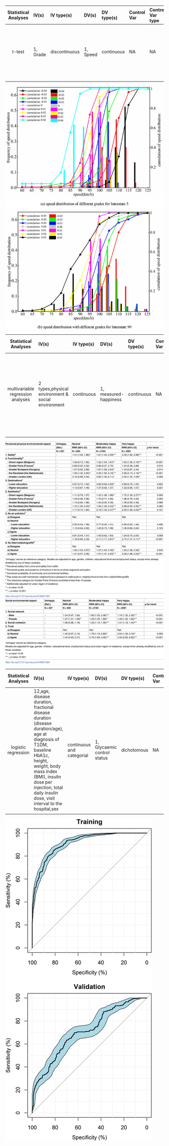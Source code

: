 
| **Statistical Analyses**	|  **IV(s)**  |  **IV type(s)** |  **DV(s)**  |  **DV type(s)**  |  **Control Var** | **Control Var type**  | **Question to be answered** | **_H0_** | **alpha** | **link to paper**| 
|:----------:|:----------|:------------|:-------------|:-------------|:------------|:------------- |:------------------|:----:|:-------:|:-------|
t-test	| 1, Grade | discontinuous | 1, Speed| continuous | NA | NA | 	Does Grade variation on interstate highways affect the speed | The average speed for the grade i = the expected speed at the grade i  | 0.05 | [Evaluating the impacts of grades on vehicular speeds on interstate highways](https://journals.plos.org/plosone/article?id=10.1371/journal.pone.0184142) |
  |||||||||
  
![image](https://github.com/YuchenDing/PUI2018_yd1402/blob/master/HW6_yd1402/t-test.PNG)


| **Statistical Analyses**	|  **IV(s)**  |  **IV type(s)** |  **DV(s)**  |  **DV type(s)**  |  **Control Var** | **Control Var type**  | **Question to be answered** | **_H0_** | **alpha** | **link to paper**| 
|:----------:|:----------|:------------|:-------------|:-------------|:------------|:------------- |:------------------|:----:|:-------:|:-------|
multivariable regression analyses	| 2 types,physical environment & social environment | continuous | 1, measured-happiness| continuous | NA | NA | 	How much does physical environment and social environment factors accounted for by linear combination of  measured-happiness in European adults | The physical and social environment do not effect measured-happiness of people | 0.05 | [Contextual correlates of happiness in European adults](https://journals.plos.org/plosone/article?id=10.1371/journal.pone.0190387) |
  |||||||||

![image](https://github.com/YuchenDing/PUI2018_yd1402/blob/master/HW6_yd1402/correlation1.PNG)
![image](https://github.com/YuchenDing/PUI2018_yd1402/blob/master/HW6_yd1402/correlation2.PNG)


| **Statistical Analyses**	|  **IV(s)**  |  **IV type(s)** |  **DV(s)**  |  **DV type(s)**  |  **Control Var** | **Control Var type**  | **Question to be answered** | **_H0_** | **alpha** | **link to paper**| 
|:----------:|:----------|:------------|:-------------|:-------------|:------------|:------------- |:------------------|:----:|:-------:|:-------|
logistic regression	| 12,age, disease duration, fractional disease duration (disease duration/age), age at diagnosis of T1DM, baseline HbA1c, height, weight, body mass index (BMI), insulin dose per injection, total daily insulin dose, visit interval to the hospital,sex | continuous and categorial | 1, Glycaemic control status| dichotomous | NA | NA | 	What the odds probability of the satisfactory glycaemic control as patient characteristics changes  | HbA1c( patient characteristics i) = HbA1c( patient characteristics j)  | 0.05 | [Prediction of glycaemic control in young children and adolescents with type 1 diabetes mellitus using mixed-effects logistic regression modelling](https://journals.plos.org/plosone/article?id=10.1371/journal.pone.0182181) |
  |||||||||

![image](https://github.com/YuchenDing/PUI2018_yd1402/blob/master/HW6_yd1402/logistic%20regression.PNG)